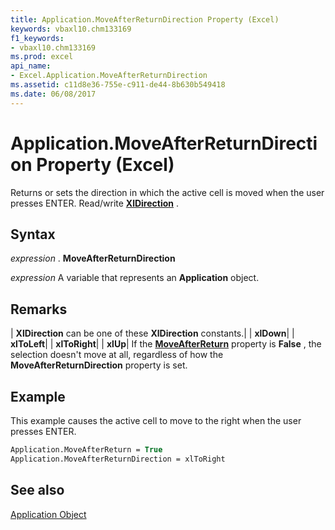 ```yaml
---
title: Application.MoveAfterReturnDirection Property (Excel)
keywords: vbaxl10.chm133169
f1_keywords:
- vbaxl10.chm133169
ms.prod: excel
api_name:
- Excel.Application.MoveAfterReturnDirection
ms.assetid: c11d8e36-755e-c911-de44-8b630b549418
ms.date: 06/08/2017
---
```



# Application.MoveAfterReturnDirection Property (Excel)

Returns or sets the direction in which the active cell is moved when the user presses ENTER. Read/write  **[XlDirection](Excel.XlDirection.md)** .


## Syntax

 _expression_ . **MoveAfterReturnDirection**

 _expression_ A variable that represents an **Application** object.


## Remarks



| **XlDirection** can be one of these **XlDirection** constants.|
| **xlDown**|
| **xlToLeft**|
| **xlToRight**|
| **xlUp**|
If the  **[MoveAfterReturn](Excel.Application.MoveAfterReturn.md)** property is **False** , the selection doesn't move at all, regardless of how the **MoveAfterReturnDirection** property is set.


## Example

This example causes the active cell to move to the right when the user presses ENTER.


```vb
Application.MoveAfterReturn = True 
Application.MoveAfterReturnDirection = xlToRight
```


## See also


[Application Object](Excel.Application(objec).md)

